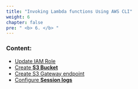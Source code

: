 ```yaml
---
title: "Invoking Lambda functions Using AWS CLI"
weight: 6
chapter: false
pre: " <b> 6. </b> "
---
```


### Content:

<!-- TODO -->

- [Update IAM Role](./4.1-updateiamrole/)
- [Create **S3 Bucket**](./4.2-creates3bucket/)
- [Create S3 Gateway endpoint](./4.3-creategwes3)
- [Configure **Session logs**](./4.4-configsessionlogs/)
